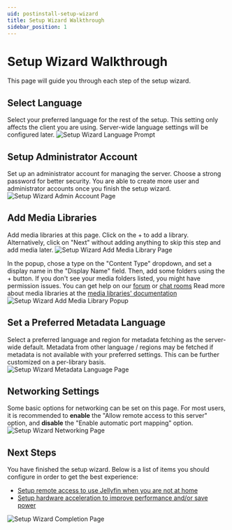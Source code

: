 ```yaml
---
uid: postinstall-setup-wizard
title: Setup Wizard Walkthrough
sidebar_position: 1
---
```


# Setup Wizard Walkthrough

This page will guide you through each step of the setup wizard.

## Select Language

Select your preferred language for the rest of the setup. This setting only affects the client you are using. Server-wide language settings will be configured later.
![Setup Wizard Language Prompt](/images/docs/post-install/setup-wizard/setup-wizard-1-language.png)

## Setup Administrator Account

Set up an administrator account for managing the server. Choose a strong password for better security. You are able to create more user and administrator accounts once you finish the setup wizard.
![Setup Wizard Admin Account Page](/images/docs/post-install/setup-wizard/setup-wizard-2-admin-account.png)

## Add Media Libraries

Add media libraries at this page. Click on the + to add a library. Alternatively, click on "Next" without adding anything to skip this step and add media later.
![Setup Wizard Add Media Library Page](/images/docs/post-install/setup-wizard/setup-wizard-3-media-main.png)

In the popup, chose a type on the "Content Type" dropdown, and set a display name in the "Display Name" field. Then, add some folders using the + button. If you don't see your media folders listed, you might have permission issues. You can get help on our [forum](https://forum.jellyfin.org/) or [chat rooms](/contact)
Read more about media libraries at the [media libraries' documentation](/docs/general/server/libraries/)
![Setup Wizard Add Media Library Popup](/images/docs/post-install/setup-wizard/setup-wizard-4-media-popup.png)

## Set a Preferred Metadata Language

Select a preferred language and region for metadata fetching as the server-wide default. Metadata from other language / regions may be fetched if metadata is not available with your preferred settings. This can be further customized on a per-library basis.
![Setup Wizard Metadata Language Page](/images/docs/post-install/setup-wizard/setup-wizard-5-metadata-lang.png)

## Networking Settings

Some basic options for networking can be set on this page. For most users, it is recommended to **enable** the "Allow remote access to this server" option, and **disable** the "Enable automatic port mapping" option.
![Setup Wizard Networking Page](/images/docs/post-install/setup-wizard/setup-wizard-6-networking.png)

## Next Steps

You have finished the setup wizard. Below is a list of items you should configure in order to get the best experience:

- [Setup remote access to use Jellyfin when you are not at home](../networking)
- [Setup hardware acceleration to improve performance and/or save power](../transcoding/hardware-acceleration/)

![Setup Wizard Completion Page](/images/docs/post-install/setup-wizard/setup-wizard-7-complete.png)

